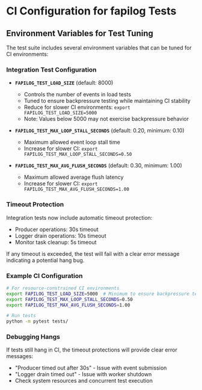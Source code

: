 # CI Configuration for fapilog Tests

## Environment Variables for Test Tuning

The test suite includes several environment variables that can be tuned for CI environments:

### Integration Test Configuration

- **`FAPILOG_TEST_LOAD_SIZE`** (default: 8000)

  - Controls the number of events in load tests
  - Tuned to ensure backpressure testing while maintaining CI stability
  - Reduce for slower CI environments: `export FAPILOG_TEST_LOAD_SIZE=5000`
  - Note: Values below 5000 may not exercise backpressure behavior

- **`FAPILOG_TEST_MAX_LOOP_STALL_SECONDS`** (default: 0.20, minimum: 0.10)

  - Maximum allowed event loop stall time
  - Increase for slower CI: `export FAPILOG_TEST_MAX_LOOP_STALL_SECONDS=0.50`

- **`FAPILOG_TEST_MAX_AVG_FLUSH_SECONDS`** (default: 0.30, minimum: 1.00)
  - Maximum allowed average flush latency
  - Increase for slower CI: `export FAPILOG_TEST_MAX_AVG_FLUSH_SECONDS=1.00`

### Timeout Protection

Integration tests now include automatic timeout protection:

- Producer operations: 30s timeout
- Logger drain operations: 10s timeout
- Monitor task cleanup: 5s timeout

If any timeout is exceeded, the test will fail with a clear error message indicating a potential hang bug.

### Example CI Configuration

```bash
# For resource-constrained CI environments
export FAPILOG_TEST_LOAD_SIZE=5000  # Minimum to ensure backpressure testing
export FAPILOG_TEST_MAX_LOOP_STALL_SECONDS=0.50
export FAPILOG_TEST_MAX_AVG_FLUSH_SECONDS=1.00

# Run tests
python -m pytest tests/
```

### Debugging Hangs

If tests still hang in CI, the timeout protections will provide clear error messages:

- "Producer timed out after 30s" - Issue with event submission
- "Logger drain timed out" - Issue with worker shutdown
- Check system resources and concurrent test execution
